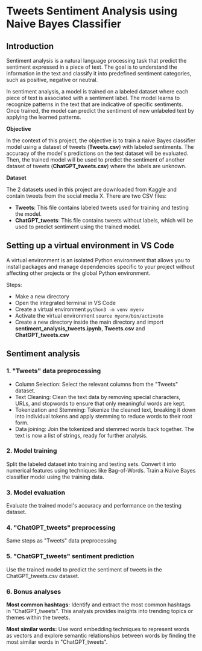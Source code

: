 # Tweets Sentiment Analysis using Naive Bayes Classifier

## Introduction

Sentiment analysis is a natural language processing task that predict the sentiment expressed in a piece of text. The goal is to understand the information in the text and classify it into predefined sentiment categories, such as positive, negative or neutral.

In sentiment analysis, a model is trained on a labeled dataset where each piece of text is associated with a sentiment label. The model learns to recognize patterns in the text that are indicative of specific sentiments. Once trained, the model can predict the sentiment of new unlabeled text by applying the learned patterns.

**Objective**

In the context of this project, the objective is to train a naive Bayes classifier model using a dataset of tweets (**Tweets.csv**) with labeled sentiments. The accuracy of the model's predictions on the test dataset will be evaluated. Then, the trained model will be used to predict the sentiment of another dataset of tweets (**ChatGPT_tweets.csv**) where the labels are unknown. 

**Dataset**

The 2 datasets used in this project are downloaded from Kaggle and contain tweets from the social media X.
There are two CSV files:
- **Tweets**: This file contains labeled tweets used for training and testing the model.
- **ChatGPT_tweets**: This file contains tweets without labels, which will be used to predict sentiment using the trained model.


## Setting up a virtual environment in VS Code

A virtual environment is an isolated Python environment that allows you to install packages and manage dependencies specific to your project without affecting other projects or the global Python environment. 

Steps:
- Make a new directory
- Open the integrated terminal in VS Code
- Create a virtual environment `python3 -m venv myenv`
- Activate the virtual environment `source myenv/bin/activate`
- Create a new directory inside the main directory and import **sentiment_analysis_tweets.ipynb**, **Tweets.csv** and **ChatGPT_tweets.csv**


## Sentiment analysis

### 1. "Tweets" data preprocessing

- Column Selection: Select the relevant columns from the "Tweets" dataset.
- Text Cleaning: Clean the text data by removing special characters, URLs, and stopwords to ensure that only meaningful words are kept.
- Tokenization and Stemming: Tokenize the cleaned text, breaking it down into individual tokens and apply stemming to reduce words to their root form.
- Data joining: Join the tokenized and stemmed words back together. The text is now a list of strings, ready for further analysis.

### 2. Model training

Split the labeled dataset into training and testing sets.
Convert it into numerical features using techniques like Bag-of-Words.
Train a Naive Bayes classifier model using the training data.

### 3. Model evaluation
Evaluate the trained model's accuracy and performance on the testing dataset.

### 4. "ChatGPT_tweets" preprocessing

Same steps as "Tweets" data preprocessing

### 5. "ChatGPT_tweets" sentiment prediction

Use the trained model to predict the sentiment of tweets in the ChatGPT_tweets.csv dataset.

### 6. Bonus analyses

**Most common hashtags:** Identify and extract the most common hashtags in "ChatGPT_tweets". This analysis provides insights into trending topics or themes within the tweets.

**Most similar words:** Use word embedding techniques to represent words as vectors and explore semantic relationships between words by finding the most similar words in "ChatGPT_tweets".
